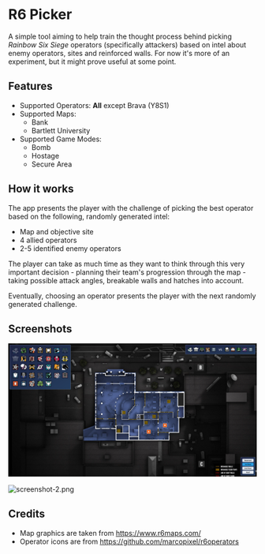 # R6 Picker

A simple tool aiming to help train the thought process behind picking *Rainbow Six Siege* operators (specifically
attackers) based on intel about enemy operators, sites and reinforced walls. For now it's more of an experiment, but it
might prove useful at some point.

## Features

- Supported Operators: **All** except Brava (Y8S1)
- Supported Maps:
    - Bank
    - Bartlett University
- Supported Game Modes:
    - Bomb
    - Hostage
    - Secure Area

## How it works

The app presents the player with the challenge of picking the best operator based on the following, randomly generated
intel:

- Map and objective site
- 4 allied operators
- 2-5 identified enemy operators

The player can take as much time as they want to think through this very important decision - planning their team's
progression through the map - taking possible attack angles, breakable walls and hatches into account.

Eventually, choosing an operator presents the player with the next randomly generated challenge.

## Screenshots

![screenshot-1.png](frontend/public/screenshot-1.png)

![screenshot-2.png](frontend/public/screenshot-2.png)

## Credits

- Map graphics are taken from https://www.r6maps.com/
- Operator icons are from https://github.com/marcopixel/r6operators

